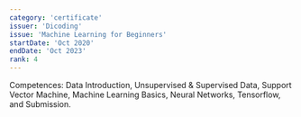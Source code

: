 ```yaml
---
category: 'certificate'
issuer: 'Dicoding'
issue: 'Machine Learning for Beginners'
startDate: 'Oct 2020'
endDate: 'Oct 2023'
rank: 4
---
```


Competences: Data Introduction, Unsupervised & Supervised Data, Support Vector Machine, Machine Learning Basics, Neural Networks, Tensorflow, and Submission.
